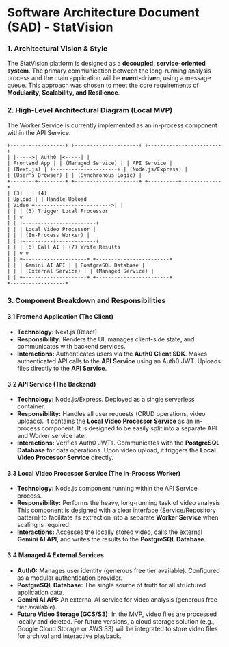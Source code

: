 # Software Architecture Document (SAD) - StatVision

### 1. Architectural Vision & Style
The StatVision platform is designed as a **decoupled, service-oriented system**. The primary communication between the long-running analysis process and the main application will be **event-driven**, using a message queue. This approach was chosen to meet the core requirements of **Modularity, Scalability, and Resilience**.

### 2. High-Level Architectural Diagram (Local MVP)
The Worker Service is currently implemented as an in-process component within the API Service.

```
+------------------+ +---------------------+ +------------------------+
| |----->| Auth0 |<-----| |
| Frontend App | | (Managed Service) | | API Service |
| (Next.js) | +---------------------+ | (Node.js/Express) | 
| (User's Browser) | | (Synchronous Logic) |
+--------+---------+ +---------------------+ +----------+-------------+
| (3) | | (4)
| Upload | | Handle Upload
| Video +------------------------->| |
| | | (5) Trigger Local Processor
| | v
| | +------------------------+
| | | Local Video Processor |
| | | (In-Process Worker) |
| | +----------+-------------+
| | | (6) Call AI | (7) Write Results
| | v v
| | +---------------------+ +------------------------+
| | | Gemini AI API | | PostgreSQL Database |
| | | (External Service) | | (Managed Service) |
| | +---------------------+ +------------------------+
+------------------+
```
### 3. Component Breakdown and Responsibilities

#### 3.1 Frontend Application (The Client)
*   **Technology:** Next.js (React)
*   **Responsibility:** Renders the UI, manages client-side state, and communicates with backend services.
*   **Interactions:** Authenticates users via the **Auth0 Client SDK**. Makes authenticated API calls to the **API Service** using an Auth0 JWT. Uploads files directly to the **API Service**.

#### 3.2 API Service (The Backend)
*   **Technology:** Node.js/Express. Deployed as a single serverless container.
*   **Responsibility:** Handles all user requests (CRUD operations, video uploads). It contains the **Local Video Processor Service** as an in-process component. It is designed to be easily split into a separate API and Worker service later.
*   **Interactions:** Verifies Auth0 JWTs. Communicates with the **PostgreSQL Database** for data operations. Upon video upload, it triggers the **Local Video Processor Service** directly.

#### 3.3 Local Video Processor Service (The In-Process Worker)
*   **Technology:** Node.js component running within the API Service process.
*   **Responsibility:** Performs the heavy, long-running task of video analysis. This component is designed with a clear interface (Service/Repository pattern) to facilitate its extraction into a separate **Worker Service** when scaling is required.
*   **Interactions:** Accesses the locally stored video, calls the external **Gemini AI API**, and writes the results to the **PostgreSQL Database**.

#### 3.4 Managed & External Services
*   **Auth0:** Manages user identity (generous free tier available). Configured as a modular authentication provider.
*   **PostgreSQL Database:** The single source of truth for all structured application data.
*   **Gemini AI API:** An external AI service for video analysis (generous free tier available).
*   **Future Video Storage (GCS/S3):** In the MVP, video files are processed locally and deleted. For future versions, a cloud storage solution (e.g., Google Cloud Storage or AWS S3) will be integrated to store video files for archival and interactive playback.